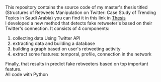 This repository contains the source code of my master's thesis titled (Structures of Retweets Manipulation on Twitter: Case Study of Trending Topics in Saudi Arabia)
you can find it in this link in <a href="https://kausp.sa/Details/Thesis/146506/"> Thesis </a> <br>
I developed a new method that detects fake retweeter's based on their Twitter's connection. It consists of 4 components: <br>
<ol>
<li> collecting data Using Twitter API </li>
<li> extracting data and building a database </li> 
<li> building a graph based on user's retweeting activity </li>
<li> extract some features: temporal, profile,  connection in the network </li>
</ol>
Finally, that results in predict fake retweeters based on top important feature.  <br>
All code with Python
